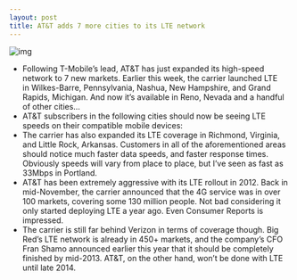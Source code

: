 ```yaml
---
layout: post
title: AT&T adds 7 more cities to its LTE network
---
```

![img](http://media.idownloadblog.com/wp-content/uploads/2012/11/ATT-building-logo-001.jpg)
* Following T-Mobile’s lead, AT&T has just expanded its high-speed network to 7 new markets. Earlier this week, the carrier launched LTE in Wilkes-Barre, Pennsylvania, Nashua, New Hampshire, and Grand Rapids, Michigan. And now it’s available in Reno, Nevada and a handful of other cities…
* AT&T subscribers in the following cities should now be seeing LTE speeds on their compatible mobile devices:
* The carrier has also expanded its LTE coverage in Richmond, Virginia, and Little Rock, Arkansas. Customers in all of the aforementioned areas should notice much faster data speeds, and faster response times. Obviously speeds will vary from place to place, but I’ve seen as fast as 33Mbps in Portland.
* AT&T has been extremely aggressive with its LTE rollout in 2012. Back in mid-November, the carrier announced that the 4G service was in over 100 markets, covering some 130 million people. Not bad considering it only started deploying LTE a year ago. Even Consumer Reports is impressed.
* The carrier is still far behind Verizon in terms of coverage though. Big Red’s LTE network is already in 450+ markets, and the company’s CFO Fran Shamo announced earlier this year that it should be completely finished by mid-2013. AT&T, on the other hand, won’t be done with LTE until late 2014.

